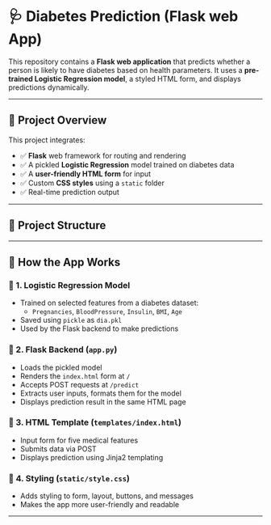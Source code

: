 # 🩺 Diabetes Prediction (Flask web App)    

This repository contains a **Flask web application** that predicts whether a person is likely to have diabetes based on health parameters. It uses a **pre-trained Logistic Regression model**, a styled HTML form, and displays predictions dynamically.

---

## 📌 Project Overview

This project integrates:

- ✅ **Flask** web framework for routing and rendering
- ✅ A pickled **Logistic Regression** model trained on diabetes data
- ✅ A **user-friendly HTML form** for input
- ✅ Custom **CSS styles** using a `static` folder
- ✅ Real-time prediction output

---

## 📁 Project Structure


---

## 🧠 How the App Works

### 🔹 1. Logistic Regression Model
- Trained on selected features from a diabetes dataset:
  - `Pregnancies`, `BloodPressure`, `Insulin`, `BMI`, `Age`
- Saved using `pickle` as `dia.pkl`
- Used by the Flask backend to make predictions

### 🔹 2. Flask Backend (`app.py`)
- Loads the pickled model
- Renders the `index.html` form at `/`
- Accepts POST requests at `/predict`
- Extracts user inputs, formats them for the model
- Displays prediction result in the same HTML page

### 🔹 3. HTML Template (`templates/index.html`)
- Input form for five medical features
- Submits data via POST
- Displays prediction using Jinja2 templating

### 🔹 4. Styling (`static/style.css`)
- Adds styling to form, layout, buttons, and messages
- Makes the app more user-friendly and readable

---


